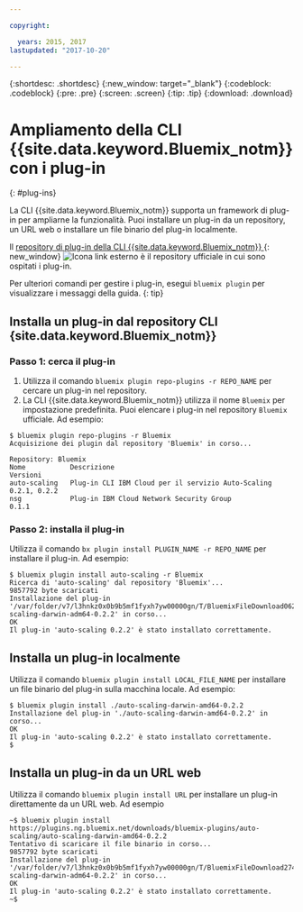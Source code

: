 ```yaml
---

copyright:

  years: 2015, 2017
lastupdated: "2017-10-20"

---
```


{:shortdesc: .shortdesc}
{:new_window: target="_blank"}
{:codeblock: .codeblock}
{:pre: .pre}
{:screen: .screen}
{:tip: .tip}
{:download: .download}

# Ampliamento della CLI {{site.data.keyword.Bluemix_notm}} con i plug-in
{: #plug-ins}

La CLI {{site.data.keyword.Bluemix_notm}} supporta un framework di plug-in per ampliarne la funzionalità. Puoi installare un plug-in da un repository, un URL web o installare un file binario del plug-in localmente. 

Il [repository di plug-in della CLI {{site.data.keyword.Bluemix_notm}} ](http://clis.ng.bluemix.net/ui/repository.html#bluemix-plugins){: new_window} ![Icona link esterno](../../../icons/launch-glyph.svg) è il repository ufficiale in cui sono ospitati i plug-in.

Per ulteriori comandi per gestire i plug-in, esegui `bluemix plugin` per visualizzare i messaggi della guida.
{: tip}

## Installa un plug-in dal repository CLI {site.data.keyword.Bluemix_notm}} 

### Passo 1: cerca il plug-in

1. Utilizza il comando `bluemix plugin repo-plugins -r REPO_NAME` per cercare un plug-in nel repository.
2. La CLI {{site.data.keyword.Bluemix_notm}} utilizza il nome `Bluemix` per impostazione predefinita. Puoi elencare i plug-in nel repository `Bluemix` ufficiale. Ad
esempio:
  
  ```
  $ bluemix plugin repo-plugins -r Bluemix
  Acquisizione dei plugin dal repository 'Bluemix' in corso...

  Repository: Bluemix
  Nome           Descrizione                                           Versioni
  auto-scaling   Plug-in CLI IBM Cloud per il servizio Auto-Scaling    0.2.1, 0.2.2
  nsg            Plug-in IBM Cloud Network Security Group              0.1.1

  ```

### Passo 2: installa il plug-in

Utilizza il comando `bx plugin install PLUGIN_NAME -r REPO_NAME` per installare il plug-in. Ad
esempio:

  ```
  $ bluemix plugin install auto-scaling -r Bluemix
  Ricerca di 'auto-scaling' dal repository 'Bluemix'...
  9857792 byte scaricati
  Installazione del plug-in '/var/folder/v7/l3hnkz0x0b9b5mf1fyxh7yw00000gn/T/BluemixFileDownload062468676/auto-scaling-darwin-adm64-0.2.2' in corso...
  OK
  Il plug-in 'auto-scaling 0.2.2' è stato installato correttamente.
  ```

## Installa un plug-in localmente

Utilizza il comando `bluemix plugin install LOCAL_FILE_NAME` per installare un file binario del plug-in sulla macchina locale. Ad
esempio:

  ```
  $ bluemix plugin install ./auto-scaling-darwin-amd64-0.2.2
  Installazione del plug-in './auto-scaling-darwin-amd64-0.2.2' in corso...
  OK
  Il plug-in 'auto-scaling 0.2.2' è stato installato correttamente.
  $
  ```

## Installa un plug-in da un URL web

Utilizza il comando `bluemix plugin install URL` per installare un plug-in direttamente da un URL web. Ad esempio

  ```
  ~$ bluemix plugin install https://plugins.ng.bluemix.net/downloads/bluemix-plugins/auto-scaling/auto-scaling-darwin-amd64-0.2.2
  Tentativo di scaricare il file binario in corso...
  9857792 byte scaricati
  Installazione del plug-in '/var/folder/v7/l3hnkz0x0b9b5mf1fyxh7yw00000gn/T/BluemixFileDownload274645142/auto-scaling-darwin-adm64-0.2.2' in corso...
  OK
  Il plug-in 'auto-scaling 0.2.2' è stato installato correttamente.
  ~$
  ```
